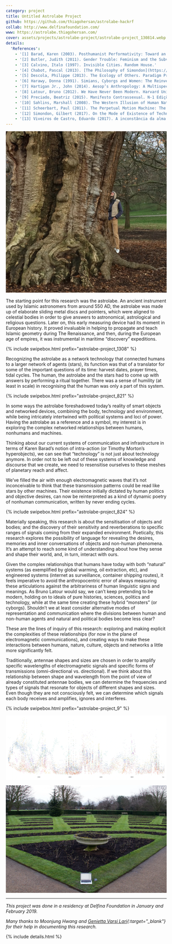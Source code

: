 ```yaml
---
category: project
title: Untitled Astrolabe Project
github: https://github.com/thiagohersan/astrolabe-hackrf
collab: http://www.delfinafoundation.com/
www: https://astrolabe.thiagohersan.com/
cover: assets/projects/astrolabe-project/astrolabe-project_130814.webp
details:
  'References':
    - '[1] Barad, Karen (2003). Posthumanist Performativity: Toward an Understanding of How Matter Comes to Matter. Signs, 28(3), 801–831.'
    - '[2] Butler, Judith (2011). Gender Trouble: Feminism and the Subversion of Identity. Routledge.'
    - '[3] Calvino, Italo (1997). Invisible Cities. Random House.'
    - '[4] Chabot, Pascal (2013). [The Philosophy of Simondon](https://www.scribd.com/document/209029369/){:target="_blank"}. Bloomsbury Academic.'
    - '[5] Descola, Philippe (2013). The Ecology of Others. Paradigm Press.'
    - '[6] Harawy, Donna (1991). Simians, Cyborgs and Women: The Reinvention of Nature. Routledge.'
    - '[7] Hartigan Jr., John (2014). Aesop’s Anthropology: A Multispecies Approach. U of Minnesota Press.'
    - '[8] Latour, Bruno (2012). We Have Never Been Modern. Harvard University Press.'
    - '[9] Preciado, Beatriz (2015). Manifesto Contrassexual. N-1 Edições.'
    - '[10] Sahlins, Marshall (2008). The Western Illusion of Human Nature. Paradigm Press.'
    - '[11] Scheerbart, Paul (2011). The Perpetual Motion Machine: The Story of an Invention. Wakefield Press.'
    - '[12] Simondon, Gilbert (2017). On the Mode of Existence of Technical Objects. Univocal.'
    - '[13] Viveiros de Castro, Eduardo (2017). A inconstância da alma selvagem. Ubu Editora.'
---
```

![](/assets/projects/astrolabe-project/astrolabe-project_8916.webp)

The starting point for this research was the astrolabe. An ancient instrument used by Islamic astronomers from around 550 AD, the astrolabe was made up of elaborate sliding metal discs and pointers, which were aligned to celestial bodies in order to give answers to astronomical, astrological and religious questions. Later on, this early measuring device had its moment in European history. It proved invaluable in helping to propagate and teach Islamic geometry during The Renaissance, and then, during the European age of empires, it was instrumental in maritime “discovery” expeditions.

{% include swipebox.html prefix="astrolabe-project_1308" %}

Recognizing the astrolabe as a network technology that connected humans to a larger network of agents (stars), its function was that of a translator for some of the important questions of its time: harvest dates, prayer times, tidal cycles. The human, the astrolabe and the stars had to come up with answers by performing a ritual together. There was a sense of humility (at least in scale) in recognising that the human was only a part of this system.

{% include swipebox.html prefix="astrolabe-project_821" %}

In some ways the astrolabe foreshadowed today’s reality of smart objects and networked devices, combining the body, technology and environment, while being intricately intertwined with political systems and loci of power. Having the astrolabe as a reference and a symbol, my interest is in exploring the complex networked relationships between humans, nonhumans and machines.

Thinking about our current systems of communication and infrastructure in terms of Karen Barad’s notion of intra-action (or Timothy Morton’s hyperobjects), we can see that “technology” is not just about technology anymore. In order not to be left out of these systems of knowledge and discourse that we create, we need to resensitise ourselves to these meshes of planetary reach and affect.

We’ve filled the air with enough electromagnetic waves that it’s not inconceivable to think that these transmission patterns could be read like stars by other machines. Their existence initially dictated by human politics and objective desires, can now be reinterpreted as a kind of dynamic poetry of nonhuman communication, written by never ending cycles.

{% include swipebox.html prefix="astrolabe-project_824" %}

Materially speaking, this research is about the sensitisation of objects and bodies; and the discovery of their sensitivity and reverberations to specific ranges of signals coming from their expanded environment. Poetically, this research explores the possibility of language for revealing the desires, memories and inner conversations of objects and non-human phenomena. It’s an attempt to reach some kind of understanding about how they sense and shape their world, and, in turn, interact with ours.

Given the complex relationships that humans have today with both “natural” systems (as exemplified by global warming, oil extraction, etc), and engineered systems (internet as surveillance, container shipping routes), it feels imperative to avoid the anthropocentric error of always measuring these articulations against the arbitrariness of human linguistic signs and meanings. As Bruno Latour would say, we can’t keep pretending to be modern, holding on to ideals of pure histories, sciences, politics and technology, while at the same time creating these hybrid “monsters” (or cyborgs). Shouldn’t we at least consider alternative modes of representation and communication where the divisions between human and non-human agents and natural and political bodies become less clear?

These are the lines of inquiry of this research: exploring and making explicit the complexities of these relationships (for now in the plane of electromagnetic communications), and creating ways to make these interactions between humans, nature, culture, objects and networks a little more significantly felt.

Traditionally, antennae shapes and sizes are chosen in order to amplify specific wavelengths of electromagnetic signals and specific forms of transmissions (omni-directional vs. directional). If we think about this relationship between shape and wavelength from the point of view of already constituted antennae bodies, we can determine the frequencies and types of signals that resonate for objects of different shapes and sizes. Even though they are not consciously felt, we can determine which signals each body receives and amplifies, ignores and interferes.

{% include swipebox.html prefix="astrolabe-project_9" %}

![](/assets/projects/astrolabe-project/astrolabe-project_all_dots_color.webp)

![](/assets/projects/astrolabe-project/astrolabe-project_8694.webp)

---
*This project was done in a residency at Delfina Foundation in January and February 2019.*

*Many thanks to Moonjung Hwang and [Genietta Varsi Lari](https://www.geniettavarsi.com/){:target="_blank"} for their help in documenting this research.*

{% include details.html %}

